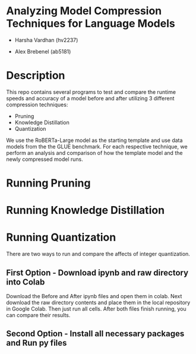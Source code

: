 
# Analyzing Model Compression Techniques for Language Models

- Harsha Vardhan (hv2237)

- Alex Brebenel (ab5181)

# Description
This repo contains several programs to test and compare the runtime speeds and accuracy of a model before and after utilizing 3 different compression techniques:
- Pruning
- Knowledge Distillation
- Quantization

We use the RoBERTa-Large model as the starting template and use data models from the the GLUE benchmark. For each respective technique, we perform an analysis and comparison of how the template model and the newly compressed model runs.


# Running Pruning

# Running Knowledge Distillation

# Running Quantization

There are two ways to run and compare the affects of integer quantization.

## First Option - Download ipynb and raw directory into Colab

Download the Before and After ipynb files and open them in colab.
Next download the raw directory contents and place them in the local repository in Google Colab.
Then just run all cells. After both files finish running, you can compare their results.

## Second Option - Install all necessary packages and Run py files


